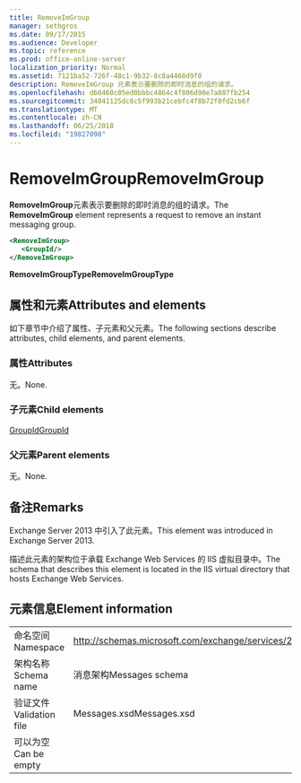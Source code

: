 ```yaml
---
title: RemoveImGroup
manager: sethgros
ms.date: 09/17/2015
ms.audience: Developer
ms.topic: reference
ms.prod: office-online-server
localization_priority: Normal
ms.assetid: 7121ba52-726f-48c1-9b32-8c8a4468d9f0
description: RemoveImGroup 元素表示要删除的即时消息的组的请求。
ms.openlocfilehash: d60460c05ed0bbbc4864c4f806d90e7a887fb254
ms.sourcegitcommit: 34041125dc8c5f993b21cebfc4f8b72f0fd2cb6f
ms.translationtype: MT
ms.contentlocale: zh-CN
ms.lasthandoff: 06/25/2018
ms.locfileid: "19827098"
---
```

# <a name="removeimgroup"></a><span data-ttu-id="e0735-103">RemoveImGroup</span><span class="sxs-lookup"><span data-stu-id="e0735-103">RemoveImGroup</span></span>

<span data-ttu-id="e0735-104">**RemoveImGroup**元素表示要删除的即时消息的组的请求。</span><span class="sxs-lookup"><span data-stu-id="e0735-104">The **RemoveImGroup** element represents a request to remove an instant messaging group.</span></span> 
  
```XML
<RemoveImGroup>
   <GroupId/>
</RemoveImGroup>
```

 <span data-ttu-id="e0735-105">**RemoveImGroupType**</span><span class="sxs-lookup"><span data-stu-id="e0735-105">**RemoveImGroupType**</span></span>
## <a name="attributes-and-elements"></a><span data-ttu-id="e0735-106">属性和元素</span><span class="sxs-lookup"><span data-stu-id="e0735-106">Attributes and elements</span></span>

<span data-ttu-id="e0735-107">如下章节中介绍了属性、子元素和父元素。</span><span class="sxs-lookup"><span data-stu-id="e0735-107">The following sections describe attributes, child elements, and parent elements.</span></span>
  
### <a name="attributes"></a><span data-ttu-id="e0735-108">属性</span><span class="sxs-lookup"><span data-stu-id="e0735-108">Attributes</span></span>

<span data-ttu-id="e0735-109">无。</span><span class="sxs-lookup"><span data-stu-id="e0735-109">None.</span></span>
  
### <a name="child-elements"></a><span data-ttu-id="e0735-110">子元素</span><span class="sxs-lookup"><span data-stu-id="e0735-110">Child elements</span></span>

[<span data-ttu-id="e0735-111">GroupId</span><span class="sxs-lookup"><span data-stu-id="e0735-111">GroupId</span></span>](groupid.md)
  
### <a name="parent-elements"></a><span data-ttu-id="e0735-112">父元素</span><span class="sxs-lookup"><span data-stu-id="e0735-112">Parent elements</span></span>

<span data-ttu-id="e0735-113">无。</span><span class="sxs-lookup"><span data-stu-id="e0735-113">None.</span></span>
  
## <a name="remarks"></a><span data-ttu-id="e0735-114">备注</span><span class="sxs-lookup"><span data-stu-id="e0735-114">Remarks</span></span>

<span data-ttu-id="e0735-115">Exchange Server 2013 中引入了此元素。</span><span class="sxs-lookup"><span data-stu-id="e0735-115">This element was introduced in Exchange Server 2013.</span></span>
  
<span data-ttu-id="e0735-116">描述此元素的架构位于承载 Exchange Web Services 的 IIS 虚拟目录中。</span><span class="sxs-lookup"><span data-stu-id="e0735-116">The schema that describes this element is located in the IIS virtual directory that hosts Exchange Web Services.</span></span>
  
## <a name="element-information"></a><span data-ttu-id="e0735-117">元素信息</span><span class="sxs-lookup"><span data-stu-id="e0735-117">Element information</span></span>

|||
|:-----|:-----|
|<span data-ttu-id="e0735-118">命名空间</span><span class="sxs-lookup"><span data-stu-id="e0735-118">Namespace</span></span>  <br/> |http://schemas.microsoft.com/exchange/services/2006/messages  <br/> |
|<span data-ttu-id="e0735-119">架构名称</span><span class="sxs-lookup"><span data-stu-id="e0735-119">Schema name</span></span>  <br/> |<span data-ttu-id="e0735-120">消息架构</span><span class="sxs-lookup"><span data-stu-id="e0735-120">Messages schema</span></span>  <br/> |
|<span data-ttu-id="e0735-121">验证文件</span><span class="sxs-lookup"><span data-stu-id="e0735-121">Validation file</span></span>  <br/> |<span data-ttu-id="e0735-122">Messages.xsd</span><span class="sxs-lookup"><span data-stu-id="e0735-122">Messages.xsd</span></span>  <br/> |
|<span data-ttu-id="e0735-123">可以为空</span><span class="sxs-lookup"><span data-stu-id="e0735-123">Can be empty</span></span>  <br/> ||
   

